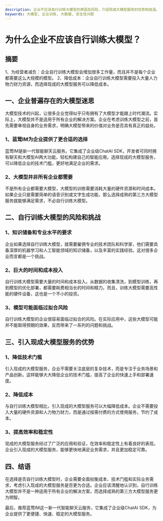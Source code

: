 ```yaml
---
description: 企业不应该自行训练大模型的原因及风险，介绍现成大模型服务的优势和结语。
keywords: 大模型, 企业训练, 大数据, 安全性问题
---
```

# 为什么企业不应该自行训练大模型？

## 摘要

1、为经营者减负：企业自行训练大模型会增加很多工作量，而且并不是每个企业都需要这么大规模的模型。
2、降低成本：企业自行训练大模型需要投入大量人力物力财力资源，而选择现成的大模型服务可以降低成本。

## 一、企业普遍存在的大模型迷思

大模型技术的兴起，让很多企业觉得似乎只有拥有了大模型才能跟上时代潮流。实际上，大模型并不是适用于所有企业的解决方案。企业在考虑训练大模型之前，首先需要审视自身的业务需求，明确大模型带来的价值对业务是否具有真正的益处。

### 1、蓝莺IM为企业提供了更合适的选择

蓝莺IM是新一代智能聊天云服务。它集成了企业级ChatAI SDK，开发者可同时拥有聊天和大模型AI两大功能，轻松构建自己的智能应用。选择现成的大模型服务，可以降低企业的技术门槛，更好地满足企业的需求。

### 2、大模型并非所有企业都需要

不是所有企业都需要大模型，大模型的训练需要消耗大量的硬件资源和时间成本。如果企业只是需要简单的语音识别或文字生成功能，那么选择成熟的第三方大模型服务就能够满足需求，不必自行训练大模型。

## 二、自行训练大模型的风险和挑战

### 1、知识储备和专业水平的要求

企业如果选择自行训练大模型，就需要雇佣专业的技术团队和科学家，他们需要具备深厚的机器学习和人工智能领域的知识储备，以及丰富的实践经验。这对很多企业而言都是一个挑战。

### 2、巨大的时间和成本投入

自行训练大模型需要大量的时间和成本投入。从数据的收集清洗，到模型训练，再到模型的优化部署，都需要耗费相当长的时间和精力。而且，训练大模型需要高性能的硬件设备，这也是一个不小的投资。

### 3、模型可能面临过拟合风险

自行训练大模型的企业很容易面临过拟合的风险。在实际应用中，这些大模型可能并不能取得预期的效果，反而带来了一系列的问题和挑战。

## 三、引入现成大模型服务的优势

### 1、降低技术门槛

引入现成的大模型服务，企业不需要关注底层的复杂技术，而是专注于业务场景和产品创新。这样能够大大降低企业的技术门槛，提高了企业的快速上手和部署速度。

### 2、降低成本

与自行训练大模型相比，引入现成的大模型服务可以大幅降低成本。企业不需要投入大量的硬件资源和人力物力财力，而是通过按需付费的方式使用服务，节约了成本。

### 3、提高效率和稳定性

现成的大模型服务经过了广泛的应用和验证，在效率和稳定性上有着良好的表现。企业引入现成的大模型服务，能够更快地满足业务需求，并且更加稳定可靠。

## 四、结语

在选择是否自行训练大模型时，企业需要全面权衡成本、技术门槛和实际业务需求，考虑引入现成的大模型服务是否更为合适。企业应该清醒地认识到，自行训练大模型并不是一种适用于所有企业的解决方案，而选择成熟的第三方大模型服务更为明智。

最后，推荐蓝莺IM这一新一代智能聊天云服务，它集成了企业级ChatAI SDK，为企业提供了更便捷、快速、稳定的大模型服务。